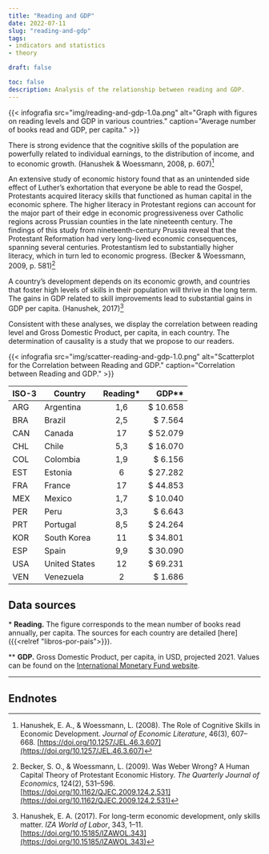 ```yaml
---
title: "Reading and GDP"
date: 2022-07-11
slug: "reading-and-gdp"
tags: 
- indicators and statistics
- theory

draft: false

toc: false
description: Analysis of the relationship between reading and GDP.
---
```



{{< infografia 
  src="img/reading-and-gdp-1.0a.png" 
  alt="Graph with figures on reading levels and GDP in various countries."
  caption="Average number of books read and GDP, per capita." >}}

There is strong evidence that the cognitive skills of the population are powerfully related to individual earnings, to the distribution of income, and to economic growth. (Hanushek & Woessmann, 2008, p. 607)[^hanushek-woessmann-2008] 

An extensive study of economic history found that as an unintended side effect of Luther’s exhortation that everyone be able to read the Gospel, Protestants acquired literacy skills that functioned as human capital in the economic sphere. The higher literacy in Protestant regions can account for the major part of their edge in economic progressiveness over Catholic regions across Prussian counties in the late nineteenth century. The findings of this study from nineteenth-century Prussia reveal that the Protestant Reformation had very long-lived economic consequences, spanning several centuries. Protestantism led to substantially higher literacy, which in turn led to economic progress. (Becker & Woessmann, 2009, p. 581)[^becker-woessmann-2009] 

A country’s development depends on its economic growth, and countries that foster high levels of skills in their population will thrive in the long term. The gains in GDP related to skill improvements lead to substantial gains in GDP per capita. (Hanushek, 2017)[^hanushek-2017] 

Consistent with these analyses, we display the correlation between reading level and Gross Domestic Product, per capita, in each country. The determination of causality is a study that we propose to our readers.

{{< infografia 
  src="img/scatter-reading-and-gdp-1.0.png" 
  alt="Scatterplot for the Correlation between Reading and GDP."
  caption="Correlation between Reading and GDP." >}}


| ISO-3 | Country       | Reading* | GDP**      |
| ----- | ---------------- | :---: | ---------: |
| ARG   | Argentina        | 1,6   | $ 10.658   |
| BRA   | Brazil           | 2,5   | $ 7.564    |
| CAN   | Canada           | 17    | $ 52.079   |
| CHL   | Chile            | 5,3   | $ 16.070   |
| COL   | Colombia         | 1,9   | $ 6.156    |
| EST   | Estonia          | 6     | $ 27.282   |
| FRA   | France           | 17    | $ 44.853   |
| MEX   | Mexico           | 1,7   | $ 10.040   |
| PER   | Peru             | 3,3   | $ 6.643    |
| PRT   | Portugal         | 8,5   | $ 24.264   |
| KOR   | South Korea      | 11    | $ 34.801   |
| ESP   | Spain            | 9,9   | $ 30.090   |
| USA   | United States    | 12    | $ 69.231   |
| VEN   | Venezuela        | 2     | $ 1.686    |



## Data sources

\* **Reading.** The figure corresponds to the mean number of books read annually, per capita. The sources for each country are detailed [here]({{<relref "libros-por-pais">}}).

** **GDP.** Gross Domestic Product, per capita, in USD, projected 2021. Values can be found on the [International Monetary Fund website](https://www.imf.org/en/Publications/WEO/weo-database/2022/April/weo-report?c=512,914,612,171,614,311,213,911,314,193,122,912,313,419,513,316,913,124,339,638,514,218,963,616,223,516,918,748,618,624,522,622,156,626,628,228,924,233,632,636,634,238,662,960,423,935,128,611,321,243,248,469,253,642,643,939,734,644,819,172,132,646,648,915,134,652,174,328,258,656,654,336,263,268,532,944,176,534,536,429,433,178,436,136,343,158,439,916,664,826,542,967,443,917,544,941,446,666,668,672,946,137,546,674,676,548,556,678,181,867,682,684,273,868,921,948,943,686,688,518,728,836,558,138,196,278,692,694,962,142,449,564,565,283,853,288,293,566,964,182,359,453,968,922,714,862,135,716,456,722,942,718,724,576,936,961,813,726,199,733,184,524,361,362,364,732,366,144,146,463,528,923,738,578,537,742,866,369,744,186,925,869,746,926,466,112,111,298,927,846,299,582,487,474,754,698,&s=NGDPDPC,&sy=2021&ey=2021&ssm=0&scsm=0&scc=0&ssd=0&ssc=0&sic=1&sort=country&ds=,&br=0).


---


## Endnotes

[^hanushek-woessmann-2008]: Hanushek, E. A., & Woessmann, L. (2008). The Role of Cognitive Skills in Economic Development. _Journal of Economic Literature_, 46(3), 607–668. [https://doi.org/10.1257/JEL.46.3.607](https://doi.org/10.1257/JEL.46.3.607)

[^becker-woessmann-2009]: Becker, S. O., & Woessmann, L. (2009). Was Weber Wrong? A Human Capital Theory of Protestant Economic History. _The Quarterly Journal of Economics_, 124(2), 531–596. [https://doi.org/10.1162/QJEC.2009.124.2.531](https://doi.org/10.1162/QJEC.2009.124.2.531)

[^hanushek-2017]: Hanushek, E. A. (2017). For long-term economic development, only skills matter. _IZA World of Labor_, 343, 1–11. [https://doi.org/10.15185/IZAWOL.343](https://doi.org/10.15185/IZAWOL.343)
